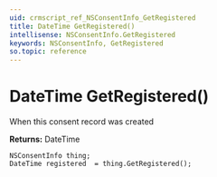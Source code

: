 ```yaml
---
uid: crmscript_ref_NSConsentInfo_GetRegistered
title: DateTime GetRegistered()
intellisense: NSConsentInfo.GetRegistered
keywords: NSConsentInfo, GetRegistered
so.topic: reference
---
```


# DateTime GetRegistered()

When this consent record was created

**Returns:** DateTime

```crmscript
NSConsentInfo thing;
DateTime registered  = thing.GetRegistered();
```


